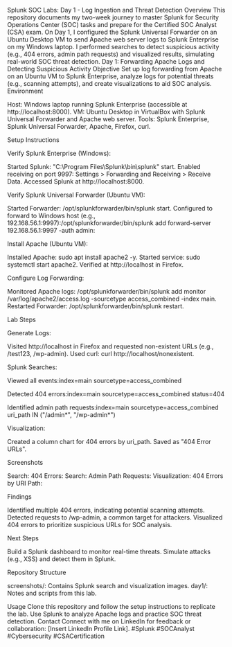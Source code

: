 Splunk SOC Labs: Day 1 - Log Ingestion and Threat Detection
Overview
This repository documents my two-week journey to master Splunk for Security Operations Center (SOC) tasks and prepare for the Certified SOC Analyst (CSA) exam. On Day 1, I configured the Splunk Universal Forwarder on an Ubuntu Desktop VM to send Apache web server logs to Splunk Enterprise on my Windows laptop. I performed searches to detect suspicious activity (e.g., 404 errors, admin path requests) and visualized results, simulating real-world SOC threat detection.
Day 1: Forwarding Apache Logs and Detecting Suspicious Activity
Objective
Set up log forwarding from Apache on an Ubuntu VM to Splunk Enterprise, analyze logs for potential threats (e.g., scanning attempts), and create visualizations to aid SOC analysis.
Environment

Host: Windows laptop running Splunk Enterprise (accessible at http://localhost:8000).
VM: Ubuntu Desktop in VirtualBox with Splunk Universal Forwarder and Apache web server.
Tools: Splunk Enterprise, Splunk Universal Forwarder, Apache, Firefox, curl.

Setup Instructions

Verify Splunk Enterprise (Windows):

Started Splunk: "C:\Program Files\Splunk\bin\splunk" start.
Enabled receiving on port 9997: Settings > Forwarding and Receiving > Receive Data.
Accessed Splunk at http://localhost:8000.


Verify Splunk Universal Forwarder (Ubuntu VM):

Started Forwarder: /opt/splunkforwarder/bin/splunk start.
Configured to forward to Windows host (e.g., 192.168.56.1:9997):/opt/splunkforwarder/bin/splunk add forward-server 192.168.56.1:9997 -auth admin:<password>




Install Apache (Ubuntu VM):

Installed Apache: sudo apt install apache2 -y.
Started service: sudo systemctl start apache2.
Verified at http://localhost in Firefox.


Configure Log Forwarding:

Monitored Apache logs: /opt/splunkforwarder/bin/splunk add monitor /var/log/apache2/access.log -sourcetype access_combined -index main.
Restarted Forwarder: /opt/splunkforwarder/bin/splunk restart.



Lab Steps

Generate Logs:

Visited http://localhost in Firefox and requested non-existent URLs (e.g., /test123, /wp-admin).
Used curl: curl http://localhost/nonexistent.


Splunk Searches:

Viewed all events:index=main sourcetype=access_combined


Detected 404 errors:index=main sourcetype=access_combined status=404


Identified admin path requests:index=main sourcetype=access_combined uri_path IN ("/admin*", "/wp-admin*")




Visualization:

Created a column chart for 404 errors by uri_path.
Saved as "404 Error URLs".



Screenshots

Search: 404 Errors:
Search: Admin Path Requests:
Visualization: 404 Errors by URI Path:

Findings

Identified multiple 404 errors, indicating potential scanning attempts.
Detected requests to /wp-admin, a common target for attackers.
Visualized 404 errors to prioritize suspicious URLs for SOC analysis.

Next Steps

Build a Splunk dashboard to monitor real-time threats.
Simulate attacks (e.g., XSS) and detect them in Splunk.

Repository Structure

screenshots/: Contains Splunk search and visualization images.
day1/: Notes and scripts from this lab.

Usage
Clone this repository and follow the setup instructions to replicate the lab. Use Splunk to analyze Apache logs and practice SOC threat detection.
Contact
Connect with me on LinkedIn for feedback or collaboration: [Insert LinkedIn Profile Link].
#Splunk #SOCAnalyst #Cybersecurity #CSACertification
